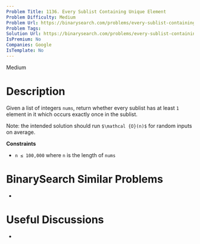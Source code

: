 ```yaml
---
Problem Title: 1136. Every Sublist Containing Unique Element
Problem Difficulty: Medium
Problem Url: https://binarysearch.com/problems/every-sublist-containing-unique-element/
Problem Tags: 
Solution Url: https://binarysearch.com/problems/every-sublist-containing-unique-element/solutions/
IsPremium: No
Companies: Google
IsTemplate: No
---
```


<span style="color: ;">Medium</span>

# Description

Given a list of integers `nums`, return whether every sublist has at least `1` element in it which occurs exactly once in the sublist.

Note: the intended solution should run `$\mathcal {O}(n)$` for random inputs on average.

**Constraints**
- `n ≤ 100,000` where `n` is the length of `nums`

# BinarySearch Similar Problems

- []()

# Useful Discussions

- []()
